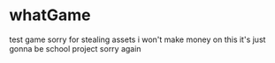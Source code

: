# whatGame
test game sorry for stealing assets i won't make money on this it's just gonna be school project sorry again
